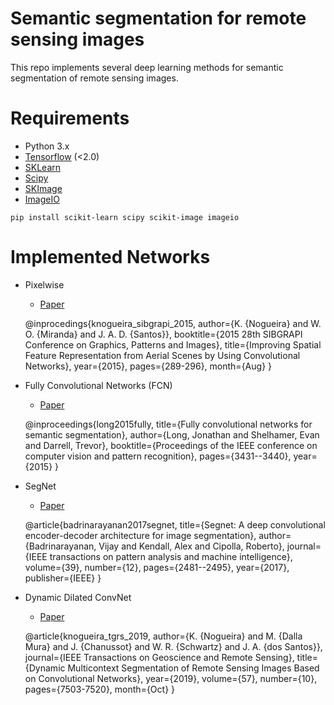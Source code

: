 # Semantic segmentation for remote sensing images

This repo implements several deep learning methods for semantic segmentation of remote sensing images.

# Requirements

- Python 3.x
- [Tensorflow](https://www.tensorflow.org/install/docker) (<2.0)
- [SKLearn](https://scikit-learn.org/stable/install.html)
- [Scipy](https://www.scipy.org/install.html)
- [SKImage](https://scikit-image.org/docs/dev/install.html)
- [ImageIO](https://imageio.readthedocs.io/en/stable/installation.html)

```
pip install scikit-learn scipy scikit-image imageio
```

# Implemented Networks

- Pixelwise

    - [Paper](https://arxiv.org/abs/1804.04020)


    @inprocedings{knogueira_sibgrapi_2015,
        author={K. {Nogueira} and W. O. {Miranda} and J. A. D. {Santos}},
        booktitle={2015 28th SIBGRAPI Conference on Graphics, Patterns and Images},
        title={Improving Spatial Feature Representation from Aerial Scenes by Using Convolutional Networks},
        year={2015},
        pages={289-296},
        month={Aug}
    }

- Fully Convolutional Networks (FCN)

    - [Paper](https://people.eecs.berkeley.edu/~jonlong/long_shelhamer_fcn.pdf)

    
    @inproceedings{long2015fully,
        title={Fully convolutional networks for semantic segmentation},
        author={Long, Jonathan and Shelhamer, Evan and Darrell, Trevor},
        booktitle={Proceedings of the IEEE conference on computer vision and pattern recognition},
        pages={3431--3440},
        year={2015}
    }

- SegNet

    - [Paper](https://arxiv.org/pdf/1511.00561.pdf)
    
    
    @article{badrinarayanan2017segnet,
        title={Segnet: A deep convolutional encoder-decoder architecture for image segmentation},
        author={Badrinarayanan, Vijay and Kendall, Alex and Cipolla, Roberto},
        journal={IEEE transactions on pattern analysis and machine intelligence},
        volume={39},
        number={12},
        pages={2481--2495},
        year={2017},
        publisher={IEEE}
    }

- Dynamic Dilated ConvNet

    - [Paper](https://arxiv.org/abs/1804.04020)
    
    
    @article{knogueira_tgrs_2019,
        author={K. {Nogueira} and M. {Dalla Mura} and J. {Chanussot} and W. R. {Schwartz} and J. A. {dos Santos}},
        journal={IEEE Transactions on Geoscience and Remote Sensing},
        title={Dynamic Multicontext Segmentation of Remote Sensing Images Based on Convolutional Networks},
        year={2019},
        volume={57},
        number={10},
        pages={7503-7520},
        month={Oct}
    }
    
